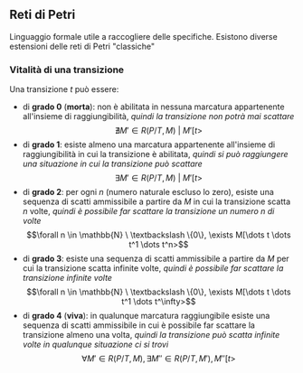 ## Reti di Petri

Linguaggio formale utile a raccogliere delle specifiche. Esistono diverse estensioni delle reti di Petri "classiche"

### Vitalità di una transizione

Una transizione $t$ può essere:

- di **grado 0** (**morta**): non è abilitata in nessuna marcatura appartenente all'insieme di raggiungibilità, _quindi la transizione non potrà mai scattare_
$$\nexists M' \in R(P/T, M) \ | \ M'[t>$$
- di **grado 1**: esiste almeno una marcatura appartenente all'insieme di raggiungibilità in cui la transizione è abilitata, _quindi si può raggiungere una situazione in cui la transizione può scattare_
$$\exists M' \in R(P/T, M) \ | \ M'[t>$$
- di **grado 2**: per ogni $n$ (numero naturale escluso lo zero), esiste una sequenza di scatti ammissibile a partire da $M$ in cui la transizione scatta $n$ volte, _quindi è possibile far scattare la transizione un numero $n$ di volte_
$$\forall n \in \mathbb{N} \ \textbackslash \{0\}, \exists M[\dots t \dots t^1 \dots t^n>$$
- di **grado 3**: esiste una sequenza di scatti ammissibile a partire da $M$ per cui la transizione scatta infinite volte, _quindi è possibile far scattare la transizione infinite volte_
$$\forall n \in \mathbb{N} \ \textbackslash \{0\}, \exists M[\dots t \dots t^1 \dots t^\infty>$$
- di **grado 4** (**viva**): in qualunque marcatura raggiungibile esiste una sequenza di scatti ammissibile in cui è possibile far scattare la transizione almeno una volta, _quindi la transizione può scatta infinite volte in qualunque situazione ci si trovi_
$$\forall M' \in R(P/T, M), \exists M'' \in R(P/T, M'), M''[t>$$

